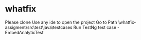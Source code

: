 # whatfix
Please clone
Use any ide to open the project 
Go to Path \whatfix-assigment\src\test\java\testcases
Run TestNg test case - EmbedAnalyticTest
